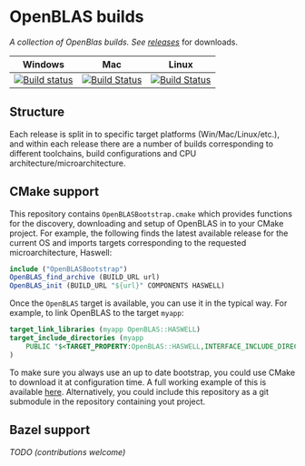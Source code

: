 # OpenBLAS builds
_A collection of OpenBlas builds. See [releases](https://github.com/rayglover-ibm/openblas-ci/releases)_ for downloads.

| Windows | Mac | Linux |
|---------|-----|-------|
| [![Build status](https://ci.appveyor.com/api/projects/status/3iqhqm7xcol1dvxb/branch/master?svg=true)](https://ci.appveyor.com/project/rayglover-ibm/openblas-ci/branch/master) | [![Build Status](https://travis-ci.org/rayglover-ibm/openblas-ci.svg?branch=master)](https://travis-ci.org/rayglover-ibm/openblas-ci) | [![Build Status](https://travis-ci.org/rayglover-ibm/openblas-ci.svg?branch=master)](https://travis-ci.org/rayglover-ibm/openblas-ci) |

## Structure

Each release is split in to specific target platforms (Win/Mac/Linux/etc.), and within each release there are a number of builds corresponding to different toolchains, build configurations and CPU architecture/microarchitecture.

## CMake support

This repository contains `OpenBLASBootstrap.cmake` which provides functions for the discovery, downloading and setup of OpenBLAS in to your CMake project. For example, the following finds the latest available release for the current OS and imports targets corresponding to the requested microarchitecture, Haswell:

```cmake
include ("OpenBLASBootstrap")
OpenBLAS_find_archive (BUILD_URL url)
OpenBLAS_init (BUILD_URL "${url}" COMPONENTS HASWELL)
```

Once the `OpenBLAS` target is available, you can use it in the typical way. For example, to link OpenBLAS to the target `myapp`:

```cmake
target_link_libraries (myapp OpenBLAS::HASWELL)
target_include_directories (myapp
    PUBLIC "$<TARGET_PROPERTY:OpenBLAS::HASWELL,INTERFACE_INCLUDE_DIRECTORIES>"
)
```

To make sure you always use an up to date bootstrap, you could use CMake to download it at configuration time. A full working example of this is available [here](https://github.com/rayglover-ibm/sparse-solvers/blob/211bec856659b0ab68352e0eb27c71f8f8aff364/cmake/BlasUtils.cmake). Alternatively, you could include this repository as a git submodule in the repository containing yout project.

## Bazel support

_TODO (contributions welcome)_
